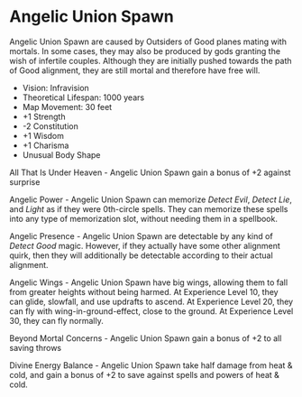 # Angelic Union Spawn

Angelic Union Spawn are caused by Outsiders of Good planes mating with mortals. In some cases, they may also be produced by gods granting the wish of infertile couples. Although they are initially pushed towards the path of Good alignment, they are still mortal and therefore have free will.

- Vision: Infravision
- Theoretical Lifespan: 1000 years
- Map Movement: 30 feet
- +1 Strength
- -2 Constitution
- +1 Wisdom
- +1 Charisma
- Unusual Body Shape

All That Is Under Heaven - Angelic Union Spawn gain a bonus of +2 against surprise

Angelic Power - Angelic Union Spawn can memorize *Detect Evil*, *Detect Lie*, and *Light* as if they were 0th-circle spells. They can memorize these spells into any type of memorization slot, without needing them in a spellbook.

Angelic Presence - Angelic Union Spawn are detectable by any kind of *Detect Good* magic. However, if they actually have some other alignment quirk, then they will additionally be detectable according to their actual alignment.

Angelic Wings - Angelic Union Spawn have big wings, allowing them to fall from greater heights without being harmed. At Experience Level 10, they can glide, slowfall, and use updrafts to ascend. At Experience Level 20, they can fly with wing-in-ground-effect, close to the ground. At Experience Level 30, they can fly normally.

Beyond Mortal Concerns - Angelic Union Spawn gain a bonus of +2 to all saving throws

Divine Energy Balance - Angelic Union Spawn take half damage from heat & cold, and gain a bonus of +2 to save against spells and powers of heat & cold.